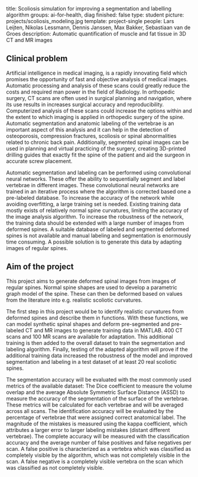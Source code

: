title: Scoliosis simulation for improving a segmentation and labelling algorithm
groups: ai-for-health, diag
finished: false
type: student
picture: projects/scoliosis_modeling.jpg
template: project-single
people: Lars Leijten, Nikolas Lessmann, Dennis Janssen, Max Bakker, Sebastiaan van de Groes
description: Automatic quantification of muscle and fat tissue in 3D CT and MR images

## Clinical problem
Artificial intelligence in medical imaging, is a rapidly innovating field which promises the opportunity of fast and objective analysis of medical images. Automatic processing and analysis of these scans could greatly reduce the costs and required man power in the field of Radiology. In orthopedic surgery, CT scans are often used in surgical planning and navigation, where its use results in increases surgical accuracy and reproducibility. Computerized analysis of these scans could increase the options within and the extent to which imaging is applied in orthopedic surgery of the spine. Automatic segmentation and anatomic labeling of the vertebrae is an important aspect of this analysis and it can help in the detection of osteoporosis, compression fractures, scoliosis or spinal abnormalities related to chronic back pain. Additionally, segmented spinal images can be used in planning and virtual practicing of the surgery, creating 3D-printed drilling guides that exactly fit the spine of the patient and aid the surgeon in accurate screw placement. 

Automatic segmentation and labeling can be performed using convolutional neural networks. These offer the ability to sequentially segment and label vertebrae in different images. These convolutional neural networks are trained in an iterative process where the algorithm is corrected based one a pre-labeled database. To increase the accuracy of the network while avoiding overfitting, a large training set is needed. Existing training data mostly exists of relatively normal spine curvatures, limiting the accuracy of the image analysis algorithm. To increase the robustness of the network, the training data should be extended with a large number of images from deformed spines. A suitable database of labeled and segmented deformed spines is not available and manual labeling and segmentation is enormously time consuming. A possible solution is to generate this data by adapting images of regular spines. 

## Aim of the project
This project aims to generate deformed spinal images from images of regular spines. Normal spine shapes are used to develop a parametric graph model of the spine. These can then be deformed based on values from the literature into e.g. realistic scoliotic curvatures. 

The first step in this project would be to identify realistic curvatures from deformed spines and describe them in functions. With these functions, we can model synthetic spinal shapes and deform pre-segmented and pre-labeled CT and MR images to generate training data in MATLAB. 400 CT scans and 100 MR scans are available for adaptation. This additional training is then added to the overall dataset to train the segmentation and labeling algorithm. Finally, testing of the adapted algorithm will prove if the additional training data increased the robustness of the model and improved segmentation and labeling in a test dataset of at least 20 real scoliotic spines. 

The segmentation accuracy will be evaluated with the most commonly used metrics of the available dataset: The Dice coefficient to measure the volume overlap and the average Absolute Symmetric Surface Distance (ASSD) to measure the accuracy of the segmentation of the surface of the vertebrae. These metrics will be calculated for each vertebrae and will be averaged across all scans.  The identification accuracy will be evaluated by the percentage of vertebrae that were assigned correct anatomical label. The magnitude of the mistakes is measured using the kappa coefficient, which attributes a larger error to larger labeling mistakes (distant different vertebrae). The complete accuracy will be measured with the classification accuracy and the average number of false positives and false negatives per scan. A false positive is characterized as a vertebra which was classified as completely visible by the algorithm, which was not completely visible in the scan. A false negative is a completely visible vertebra on the scan which was classified as not completely visible. 
